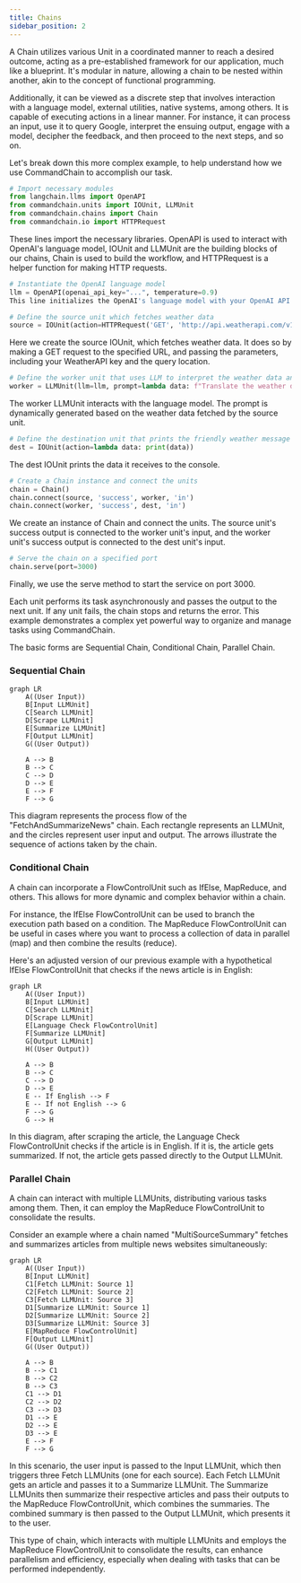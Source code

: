 ```yaml
---
title: Chains
sidebar_position: 2
---
```

A Chain utilizes various Unit in a coordinated manner to reach a desired outcome, acting as a pre-established framework for our application, much like a blueprint. It's modular in nature, allowing a chain to be nested within another, akin to the concept of functional programming.

Additionally, it can be viewed as a discrete step that involves interaction with a language model, external utilities, native systems, among others. It is capable of executing actions in a linear manner. For instance, it can process an input, use it to query Google, interpret the ensuing output, engage with a model, decipher the feedback, and then proceed to the next steps, and so on.

Let's break down this more complex example, to help understand how we use CommandChain to accomplish our task.

```python
# Import necessary modules
from langchain.llms import OpenAPI
from commandchain.units import IOUnit, LLMUnit
from commandchain.chains import Chain
from commandchain.io import HTTPRequest
```

These lines import the necessary libraries. OpenAPI is used to interact with OpenAI's language model, IOUnit and LLMUnit are the building blocks of our chains, Chain is used to build the workflow, and HTTPRequest is a helper function for making HTTP requests.

```python
# Instantiate the OpenAI language model
llm = OpenAPI(openai_api_key="...", temperature=0.9)
This line initializes the OpenAI's language model with your OpenAI API key and temperature for the model's randomness.
```

```python
# Define the source unit which fetches weather data
source = IOUnit(action=HTTPRequest('GET', 'http://api.weatherapi.com/v1/current.json', params={'key': '...', 'q': 'New York'}))
```

Here we create the source IOUnit, which fetches weather data. It does so by making a GET request to the specified URL, and passing the parameters, including your WeatherAPI key and the query location.

```python
# Define the worker unit that uses LLM to interpret the weather data and generate a friendly message
worker = LLMUnit(llm=llm, prompt=lambda data: f"Translate the weather data '{data}' into a friendly message...")
```

The worker LLMUnit interacts with the language model. The prompt is dynamically generated based on the weather data fetched by the source unit.

```python
# Define the destination unit that prints the friendly weather message to console
dest = IOUnit(action=lambda data: print(data))
```

The dest IOUnit prints the data it receives to the console.

```python
# Create a Chain instance and connect the units
chain = Chain()
chain.connect(source, 'success', worker, 'in')
chain.connect(worker, 'success', dest, 'in')
```

We create an instance of Chain and connect the units. The source unit's success output is connected to the worker unit's input, and the worker unit's success output is connected to the dest unit's input.

```python
# Serve the chain on a specified port
chain.serve(port=3000)
```

Finally, we use the serve method to start the service on port 3000.

Each unit performs its task asynchronously and passes the output to the next unit. If any unit fails, the chain stops and returns the error. This example demonstrates a complex yet powerful way to organize and manage tasks using CommandChain.

The basic forms are Sequential Chain, Conditional Chain, Parallel Chain.

### Sequential Chain

```mermaid
graph LR
    A((User Input))
    B[Input LLMUnit]
    C[Search LLMUnit]
    D[Scrape LLMUnit]
    E[Summarize LLMUnit]
    F[Output LLMUnit]
    G((User Output))
    
    A --> B
    B --> C
    C --> D
    D --> E
    E --> F
    F --> G
```

This diagram represents the process flow of the "FetchAndSummarizeNews" chain. Each rectangle represents an LLMUnit, and the circles represent user input and output. The arrows illustrate the sequence of actions taken by the chain.

### Conditional Chain

A chain can incorporate a FlowControlUnit such as IfElse, MapReduce, and others. This allows for more dynamic and complex behavior within a chain.

For instance, the IfElse FlowControlUnit can be used to branch the execution path based on a condition. The MapReduce FlowControlUnit can be useful in cases where you want to process a collection of data in parallel (map) and then combine the results (reduce).

Here's an adjusted version of our previous example with a hypothetical IfElse FlowControlUnit that checks if the news article is in English:

```mermaid
graph LR
    A((User Input))
    B[Input LLMUnit]
    C[Search LLMUnit]
    D[Scrape LLMUnit]
    E[Language Check FlowControlUnit]
    F[Summarize LLMUnit]
    G[Output LLMUnit]
    H((User Output))
    
    A --> B
    B --> C
    C --> D
    D --> E
    E -- If English --> F
    E -- If not English --> G
    F --> G
    G --> H
```

In this diagram, after scraping the article, the Language Check FlowControlUnit checks if the article is in English. If it is, the article gets summarized. If not, the article gets passed directly to the Output LLMUnit.

### Parallel Chain

A chain can interact with multiple LLMUnits, distributing various tasks among them. Then, it can employ the MapReduce FlowControlUnit to consolidate the results.

Consider an example where a chain named "MultiSourceSummary" fetches and summarizes articles from multiple news websites simultaneously:

```mermaid
graph LR
    A((User Input))
    B[Input LLMUnit]
    C1[Fetch LLMUnit: Source 1]
    C2[Fetch LLMUnit: Source 2]
    C3[Fetch LLMUnit: Source 3]
    D1[Summarize LLMUnit: Source 1]
    D2[Summarize LLMUnit: Source 2]
    D3[Summarize LLMUnit: Source 3]
    E[MapReduce FlowControlUnit]
    F[Output LLMUnit]
    G((User Output))
    
    A --> B
    B --> C1
    B --> C2
    B --> C3
    C1 --> D1
    C2 --> D2
    C3 --> D3
    D1 --> E
    D2 --> E
    D3 --> E
    E --> F
    F --> G
```

In this scenario, the user input is passed to the Input LLMUnit, which then triggers three Fetch LLMUnits (one for each source). Each Fetch LLMUnit gets an article and passes it to a Summarize LLMUnit. The Summarize LLMUnits then summarize their respective articles and pass their outputs to the MapReduce FlowControlUnit, which combines the summaries. The combined summary is then passed to the Output LLMUnit, which presents it to the user.

This type of chain, which interacts with multiple LLMUnits and employs the MapReduce FlowControlUnit to consolidate the results, can enhance parallelism and efficiency, especially when dealing with tasks that can be performed independently.
